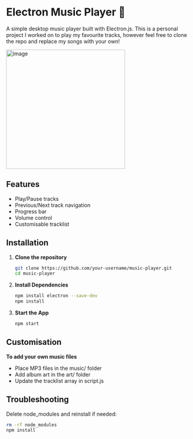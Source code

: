 # Electron Music Player 🎵

A simple desktop music player built with Electron.js. 
This is a personal project I worked on to play my favourite tracks, however feel free to clone the repo and replace my songs with your own!

<img width="320" alt="image" src="https://github.com/user-attachments/assets/385c58bf-7edd-454b-ae31-e59ba735fe76" />

## Features
- Play/Pause tracks
- Previous/Next track navigation
- Progress bar
- Volume control
- Customisable tracklist

## Installation

1. **Clone the repository**
   ```bash
   git clone https://github.com/your-username/music-player.git
   cd music-player
   ```
2. **Install Dependencies**
   ```bash
   npm install electron --save-dev
   npm install
   ```
3. **Start the App**
    ```bash
    npm start
    ```

## Customisation

**To add your own music files**
- Place MP3 files in the music/ folder
- Add album art in the art/ folder
- Update the tracklist array in script.js

## Troubleshooting

Delete node_modules and reinstall if needed:
```bash
rm -rf node_modules
npm install
```


   
